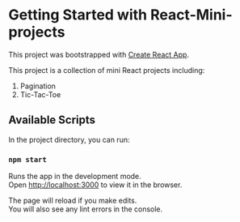 # Getting Started with React-Mini-projects

This project was bootstrapped with [Create React App](https://github.com/facebook/create-react-app).

This project is a collection of mini React projects including:

1. Pagination
2. Tic-Tac-Toe

## Available Scripts

In the project directory, you can run:

### `npm start`

Runs the app in the development mode.\
Open [http://localhost:3000](http://localhost:3000) to view it in the browser.

The page will reload if you make edits.\
You will also see any lint errors in the console.



